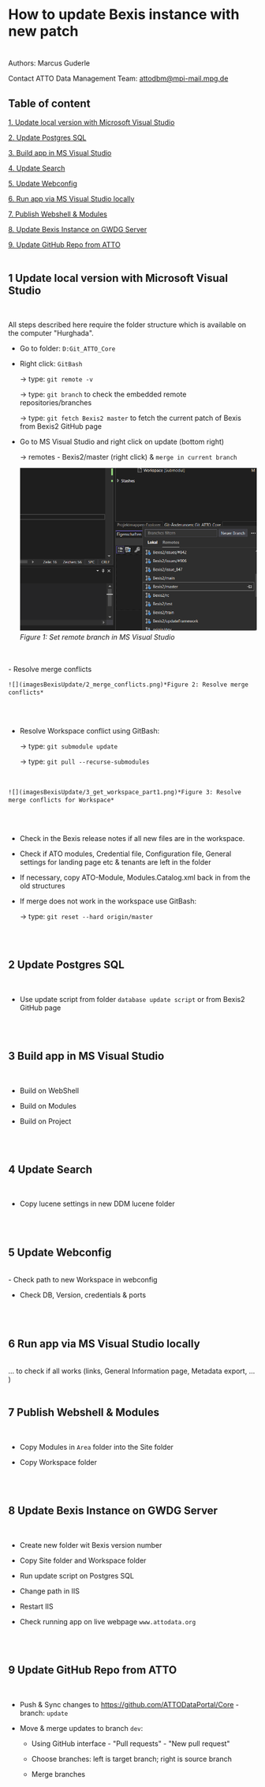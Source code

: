 # How to update Bexis instance with new patch

#

Authors: Marcus Guderle

Contact ATTO Data Management Team: <attodbm@mpi-mail.mpg.de>


## Table of content

[1. Update local version with Microsoft Visual Studio](#1-update-local-version-with-microsoft-visual-studio)

[2. Update Postgres SQL](#2-update-postgres-sql)

[3. Build app in MS Visual Studio](#3-build-app-in-ms-visual-studio)

[4. Update Search](#4-update-search)

[5. Update Webconfig](#5-update-webconfig)

[6. Run app via MS Visual Studio locally](#6-run-app-via-ms-visual-studio-locally)

[7. Publish Webshell & Modules](#7-publish-webshell--modules)

[8. Update Bexis Instance on GWDG Server](#8-update-bexis-instance-on-gwdg-server)

[9. Update GitHub Repo from ATTO](#9-update-github-repo-from-atto)
<br>
<br>

## 1 Update local version with Microsoft Visual Studio
<br>

All steps described here require the folder structure which is available on the computer "Hurghada".

- Go to folder: `D:Git_ATTO_Core`
- Right click: `GitBash` 

    -> type: `git remote -v` 

    -> type: `git branch` to check the embedded remote repositories/branches

    -> type: `git fetch Bexis2 master` to fetch the current patch of Bexis from Bexis2 GitHub page

- Go to MS Visual Studio and right click on update (bottom right)

    -> remotes - Bexis2/master (right click) & `merge in current branch` 
    <br>

    ![](imagesBexisUpdate/1_set_remote_branch.png)*Figure 1: Set remote branch in MS Visual Studio*
<br>
<br>
- Resolve merge conflicts 
<br>

    ![](imagesBexisUpdate/2_merge_conflicts.png)*Figure 2: Resolve merge conflicts*
<br>
<br>

- Resolve Workspace conflict using GitBash: 

    -> type: `git submodule update`

    -> type: `git pull --recurse-submodules`
<br>

    ![](imagesBexisUpdate/3_get_workspace_part1.png)*Figure 3: Resolve merge conflicts for Workspace*
<br>
<br>


- Check in the Bexis release notes if all new files are in the workspace.

- Check if ATO modules, Credential file, Configuration file,  General settings for landing page etc & tenants are left in the folder

- If necessary, copy ATO-Module, Modules.Catalog.xml back in from the old structures

- If merge does not work in the workspace use GitBash:

    -> type: `git reset --hard origin/master`
<br>
<br>

## 2 Update Postgres SQL
<br>

- Use update script from folder `database update script` or from Bexis2 GitHub page 
<br>
<br>

## 3 Build app in MS Visual Studio
<br>

- Build on WebShell

- Build on Modules

- Build on Project 
<br>
<br>

## 4 Update Search
<br>

- Copy lucene settings in new DDM lucene folder
<br>
<br>

## 5 Update Webconfig
<br>
- Check path to new Workspace in webconfig

- Check DB, Version, credentials & ports
<br>
<br>

## 6 Run app via MS Visual Studio locally
<br>
... to check if all works (links, General Information page, Metadata export, ... )
<br> 
<br>

## 7 Publish Webshell & Modules
<br>

- Copy Modules in `Area` folder into the Site folder

- Copy Workspace folder 
<br>
<br>

## 8 Update Bexis Instance on GWDG Server
<br>

- Create new folder wit Bexis version number

- Copy Site folder and Workspace folder 

- Run update script on Postgres SQL

- Change path in IIS

- Restart IIS

- Check running app on live webpage `www.attodata.org`
<br>
<br>

## 9 Update GitHub Repo from ATTO
<br>

- Push & Sync changes to https://github.com/ATTODataPortal/Core - branch: `update`

- Move & merge updates to branch `dev`:

    - Using GitHub interface  - "Pull requests" - "New pull request" 

    - Choose branches: left is target branch; right is source branch

    - Merge branches
